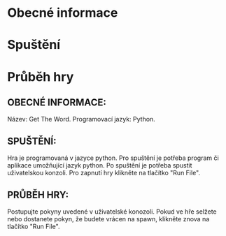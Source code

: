 # Obecné informace
# Spuštění
# Průběh hry

OBECNÉ INFORMACE:
----------------
Název: Get The Word.
Programovací jazyk: Python.

SPUŠTĚNÍ:
---------
Hra je programovaná v jazyce python. 
Pro spuštění je potřeba program či aplikace umožňující jazyk python.
Po spuštění je potřeba spustit uživatelskou konzoli.
Pro zapnutí hry klikněte na tlačítko "Run File".

PRŮBĚH HRY:
-----------

Postupujte pokyny uvedené v uživatelské konozoli.
Pokud ve hře selžete nebo dostanete pokyn, že budete vrácen na spawn, klikněte znova na tlačítko "Run File".
